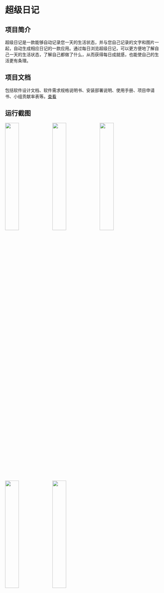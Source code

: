 # 超级日记

## 项目简介
超级日记是一款能够自动记录您一天的生活状态，并与您自己记录的文字和图片一起，自动生成相应日记的一款应用。通过每日浏览超级日记，可以更方便地了解自己一天的生活状态，了解自己都做了什么，从而获得每日成就感，也能使自己的生活更有条理。

## 项目文档
包括软件设计文档、软件需求规格说明书、安装部署说明、使用手册、项目申请书、小组贡献率表等。[查看](https://github.com/SDPCoder/SuperDiaryDocuments)

## 运行截图
<img src="images/1.png" width="30%" /> <img src="images/2.png" width="30%" />
<img src="images/3.png" width="30%" /> <img src="images/4.png" width="30%" />
<img src="images/5.png" width="30%" />
